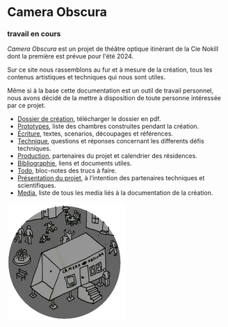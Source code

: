 # Camera Obscura

### travail en cours

*Camera Obscura* est un projet de théâtre optique itinérant de la Cie Nokill dont la première est prévue pour l'été 2024. 

Sur ce site nous rassemblons au fur et à mesure de la création, tous les contenus artistiques et techniques qui nous sont utiles. 

Même si à la base cette documentation est un outil de travail personnel, nous avons décidé de la mettre à disposition de toute personne intéressée par ce projet.

- [Dossier de création](contenu/dossier/dossier-camera-obscura-2024-web.pdf), télécharger le dossier en pdf.
- [Prototypes](contenu/prototypes), liste des chambres construites pendant la création.
- [Écriture](contenu/ecriture), textes, scenarios, découpages et références.
- [Technique](contenu/technique), questions et réponses concernant les differents défis techniques. 
- [Production](contenu/production.md), partenaires du projet et calendrier des résidences.
- [Bibliographie](contenu/bibliographie.md), liens et documents utiles.
- [Todo](contenu/todo.md), bloc-notes des trucs à faire.
- [Présentation du projet](contenu/presentation-partenaires.md), à l’intention des partenaires techniques et scientifiques.
- [Media](contenu/media.md), liste de tous les media liés à la documentation de la création.


![Dessin de la remorque](contenu/dessins/macaron_thumb_9.png)
